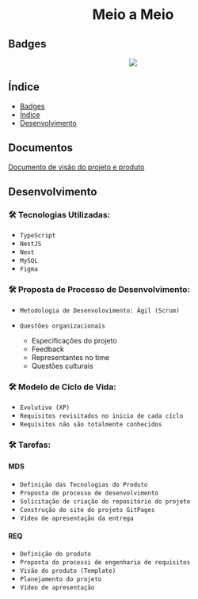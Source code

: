 <h1 align="center"> Meio a Meio </h1>

## Badges

<p align="center">
<img src="http://img.shields.io/static/v1?label=STATUS&message=PROCESSING&color=GREEN&style=for-the-badge"/>
</p>

## Índice 

* [Badges](#badges)
* [Índice](#índice)
* [Desenvolvimento](#desenvolvimento)

## Documentos
  [Documento de visão do projeto e produto](https://mdsreq-fga-unb.github.io/2022.1-Meio-a-Meio/ProductVision)
## Desenvolvimento
### 🛠️ Tecnologias Utilizadas:

- `TypeScript`
- `NestJS`
- `Next`
- `MySQL`
- `Figma`

### 🛠️ Proposta de Processo de Desenvolvimento:

- `Metodologia de Desenvolovimento: Ágil (Scrum)`
- `Questões organizacionais` 

  * Especificações do projeto
  * Feedback
  * Representantes no time
  * Questões culturais
  
### 🛠️ Modelo de Ciclo de Vida: 
- `Evolutivo (XP)`
- `Requisitos revisitados no inicio de cada cíclo`
- `Requisitos não são totalmente conhecidos`


### 🛠️ Tarefas: 
#### MDS
- `Definição das Tecnologias do Produto`
- `Proposta de processo de desenvolvimento`
- `Solicitação de criação do repositório do projeto`
- `Construção do site do projeto GitPages`
- `Vídeo de apresentação da entrega`

#### REQ
- `Definição do produto`
- `Proposta do processi de engenharia de requisitos`
- `Visão do produto (Template)`
- `Planejamento do projeto`
- `Vídeo de apresentação`
